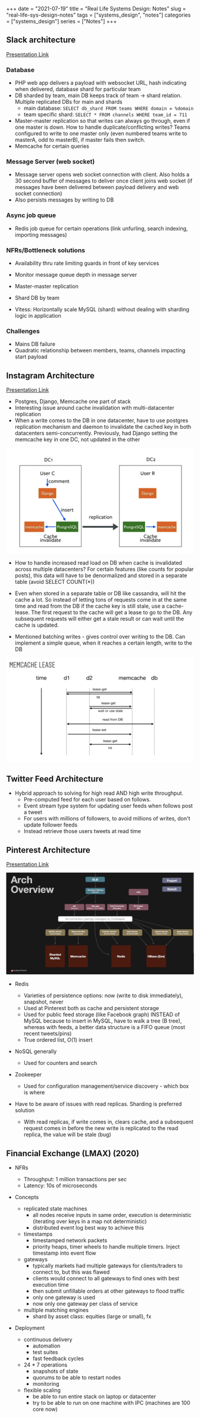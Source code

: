 +++ 
date = "2021-07-19" 
title = "Real Life Systems Design: Notes" 
slug = "real-life-sys-design-notes" 
tags = ["systems_design", "notes"] 
categories = ["systems_design"] 
series = ["Notes"] 
+++

## Slack architecture

[Presentation Link](https://www.infoq.com/presentations/slack-infrastructure/)

### Database

- PHP web app delivers a payload with websocket URL, hash indicating when delivered, database shard for particular team
- DB sharded by team, main DB keeps track of team -> shard relation. Multiple replicated DBs for main and shards
  - main database: `SELECT db_shard FROM teams WHERE domain = %domain`
  - team specific shard: `SELECT * FROM channels WHERE team_id = 711`
- Master-master replication so that writes can always go through, even if one master is down. How to handle duplicate/conflicting writes? Teams configured to write to one master only (even numbered teams write to masterA, odd to masterB), if master fails then switch.
- Memcache for certain queries

### Message Server (web socket)

- Message server opens web socket connection with client. Also holds a 30 second buffer of messages to deliver once client joins web socket (if messages have been delivered between payload delivery and web socket connection)
- Also persists messages by writing to DB

### Async job queue

- Redis job queue for certain operations (link unfurling, search indexing, importing messages)

### NFRs/Bottleneck solutions
- Availability thru rate limiting guards in front of key services
- Monitor message queue depth in message server
- Master-master replication
- Shard DB by team

- Vitess: Horizontally scale MySQL (shard) without dealing with sharding logic in application

### Challenges
- Mains DB failure
- Quadratic relationship between members, teams, channels impacting start payload

## Instagram Architecture

[Presentation Link](https://www.infoq.com/presentations/instagram-scale-infrastructure/)

- Postgres, Django, Memcache one part of stack
- Interesting issue around cache invalidation with multi-datacenter replication
- When a write comes to the DB in one datacenter, have to use postgres replication mechanism and daemon to invalidate the cached key in both datacenters semi-concurrently. Previously, had Django setting the memcache key in one DC, not updated in the other

![Cache invalidation](https://raw.githubusercontent.com/jkapl/joelkaplandev/master/static/insta_cache_invalidate.png?raw=true)

- How to handle increased read load on DB when cache is invalidated across multiple datacenters? For certain features (like counts for popular posts), this data will have to be denormalized and stored in a separate table (avoid SELECT COUNT(*))
- Even when stored in a separate table or DB like cassandra, will hit the cache a lot. So instead of letting tons of requests come in at the same time and read from the DB if the cache key is still stale, use a cache-lease. The first request to the cache will get a lease to go to the DB. Any subsequent requests will either get a stale result or can wait until the cache is updated.

- Mentioned batching writes - gives control over writing to the DB. Can implement a simple queue, when it reaches a certain length, write to the DB

![Cache lease](https://raw.githubusercontent.com/jkapl/joelkaplandev/master/static/insta_cache_lease.png?raw=true)

## Twitter Feed Architecture

- Hybrid approach to solving for high read AND high write throughput.
  - Pre-computed feed for each user based on follows. 
  - Event stream type system for updating user feeds when follows post a tweet
  - For users with millions of followers, to avoid millions of writes, don't update follower feeds
  - Instead retrieve those users tweets at read time

## Pinterest Architecture

[Presentation Link](https://www.youtube.com/watch?v=jQNCuD_hxdQ)


![Pinterest Arch](https://raw.githubusercontent.com/jkapl/joelkaplandev/master/static/pinterest_arch.png?raw=true)

- Redis
  - Varieties of persistence options: now (write to disk immediately), snapshot, never
  - Used at Pinterest both as cache and persistent storage
  - Used for public feed storage (like Facebook graph) INSTEAD of MySQL because to insert in MySQL, have to walk a tree (B tree), whereas with feeds, a better data structure is a FIFO queue (most recent tweets/pins)
  - True ordered list, O(1) insert

- NoSQL generally
  - Used for counters and search

- Zookeeper
  - Used for configuration management/service discovery - which box is where

- Have to be aware of issues with read replicas. Sharding is preferred solution
  - With read replicas, if write comes in, clears cache, and a subsequent request comes in before the new write is replicated to the read replica, the value will be stale (bug)


## Financial Exchange (LMAX) (2020)

- NFRs
  - Throughput: 1 million transactions per sec
  - Latency: 10s of microseconds

- Concepts
  - replicated state machines
    - all nodes receive inputs in same order, execution is deterministic (iterating over keys in a map not deterministic)
    - distributed event log best way to achieve this
  - timestamps
    - timestamped network packets
    - priority heaps, timer wheels to handle multiple timers. Inject timestamp into event flow
  - gateways
    - typically markets had multiple gateways for clients/traders to connect to, but this was flawed
    - clients would connect to all gateways to find ones with best execution time
    - then submit unfillable orders at other gateways to flood traffic
    - only one gateway is used
    - now only one gateway per class of service
  - multiple matching engines
    - shard by asset class: equities (large or small), fx

- Deployment
  - continuous delivery
    - automation
    - test suites
    - fast feedback cycles
  - 24 * 7 operations
    - snapshots of state
    - quorums to be able to restart nodes
    - monitoring
  - flexible scaling
    - be able to run entire stack on laptop or datacenter
    - try to be able to run on one machine with IPC (machines are 100 core now)
  

